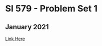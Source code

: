 # SI 579 - Problem Set 1
## January 2021

[Link Here](https://anuya-karnik.github.io/anuya_579_ProblemSets/)